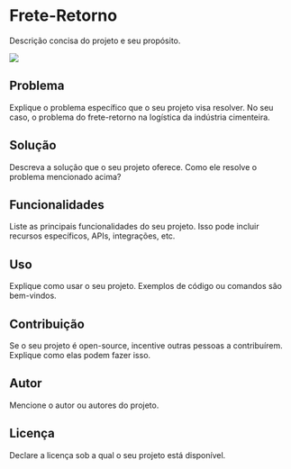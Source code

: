 # Frete-Retorno

Descrição concisa do projeto e seu propósito.

![](https://tse2.mm.bing.net/th?id=OIG1.V_OJVdvvb2doN.z7jy.r&pid=ImgGn)

## Problema

Explique o problema específico que o seu projeto visa resolver. No seu caso, o problema do frete-retorno na logística da indústria cimenteira.

## Solução

Descreva a solução que o seu projeto oferece. Como ele resolve o problema mencionado acima?

## Funcionalidades

Liste as principais funcionalidades do seu projeto. Isso pode incluir recursos específicos, APIs, integrações, etc.

## Uso

Explique como usar o seu projeto. Exemplos de código ou comandos são bem-vindos.

## Contribuição

Se o seu projeto é open-source, incentive outras pessoas a contribuírem. Explique como elas podem fazer isso.

## Autor

Mencione o autor ou autores do projeto.

## Licença

Declare a licença sob a qual o seu projeto está disponível.
